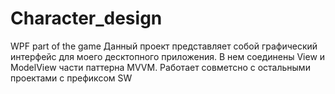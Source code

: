 # Character_design
WPF part of the game
Данный проект представляет собой графический интерфейс для моего десктопного приложения. В нем соединены View и ModelView части паттерна MVVM. Работает совметсно с остальными проектами с префиксом SW
